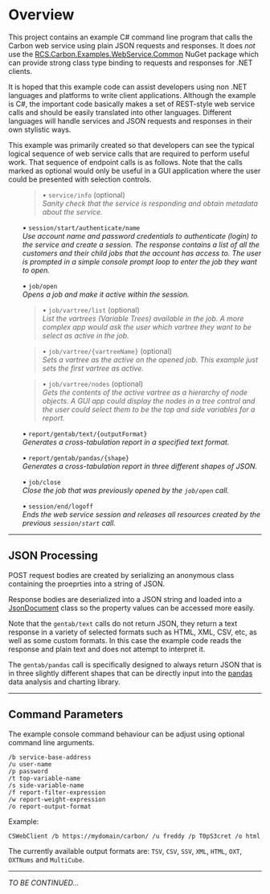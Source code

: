 # Overview

This project contains an example C# command line program that calls the Carbon web service using plain JSON requests and responses. It does *not* use the [RCS.Carbon.Examples.WebService.Common][webcomn] NuGet package which can provide strong class type binding to requests and responses for .NET clients.

It is hoped that this example code can assist developers using non .NET languages and platforms to write client applications. Although the example is C#, the important code basically makes a set of REST-style web service calls and should be easily translated into other languages. Different languages will handle services and JSON requests and responses in their own stylistic ways.

This example was primarily created so that developers can see the typical logical sequence of web service calls that are required to perform useful work. That sequence of endpoint calls is as follows. Note that the calls marked as optional would only be useful in a GUI application where the user could be presented with selection controls.

<div style="padding-left:2em;">

 > • `service/info` (optional)  
 *Sanity check that the service is responding and obtain metadata about the service.*
 
 • `session/start/authenticate/name`  
 *Use account name and password credentials to authenticate (login) to the service and create a session. The response contains a list of all the customers and their child jobs that the account has access to.  The user is prompted in a simple console prompt loop to enter the job they want to open.*
 
 • `job/open`  
 *Opens a job and make it active within the session.*
 
 > • `job/vartree/list` (optional)  
 *List the vartrees (Variable Trees) available in the job. A more complex app would ask the user which vartree they want to be select as active in the job.*
 
 > • `job/vartree/{vartreeName}` (optional)  
 *Sets a vartree as the active on the opened job. This example just sets the first vartree as active.*
 
 > • `job/vartree/nodes` (optional)  
 *Gets the contents of the active vartree as a hierarchy of node objects. A GUI app could display the nodes in a tree control and the user could select them to be the top and side variables for a report.*
 
 • `report/gentab/text/{outputFormat}`  
 *Generates a cross-tabulation report in a specified text format.*
 
 • `report/gentab/pandas/{shape}`  
 *Generates a cross-tabulation report in three different shapes of JSON.*
 
 • `job/close`  
 *Close the job that was previously opened by the `job/open` call.*

 • `session/end/logoff`  
 *Ends the web service session and releases all resources created by the previous `session/start` call.*

 </div>

 ----

 ## JSON Processing

 POST request bodies are created by serializing an anonymous class containing the proeprties into a string of JSON.

 Response bodies are deserialized into a JSON string and loaded into a [JsonDocument][jsondoc] class so the property values can be accessed more easily.

 Note that the `gentab/text` calls do not return JSON, they return a text response in a variety of selected formats such as HTML, XML, CSV, etc, as well as some custom formats. In this case the example code reads the response and plain text and does not attempt to interpret it.

 The `gentab/pandas` call is specifically designed to always return JSON that is in three slightly different shapes that can be directly input into the [pandas][pandas] data analysis and charting library.

 ----

 ## Command Parameters

 The example console command behaviour can be adjust using optional command line arguments.

 ```
 /b service-base-address
 /u user-name
 /p password
 /t top-variable-name
 /s side-variable-name
 /f report-filter-expression
 /w report-weight-expression
 /o report-output-format
 ```

 Example:

 ```
 CSWebClient /b https://mydomain/carbon/ /u freddy /p T0pS3cret /o html
 ```

 The currently available output formats are: `TSV`, `CSV`, `SSV`, `XML`, `HTML`, `OXT`, `OXTNums` and `MultiCube`.

 ----

 *TO BE CONTINUED...*

 [webcomn]: https://nugetprodusnc-northcentralus-01.regional.azure-api.net/packages/RCS.Carbon.Examples.WebService.Common
 [jsondoc]: https://learn.microsoft.com/en-us/dotnet/api/system.text.json.jsondocument
 [pandas]: https://pandas.pydata.org/about/index.html
